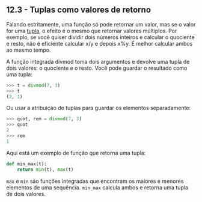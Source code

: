 ## 12.3 - Tuplas como valores de retorno

Falando estritamente, uma função só pode retornar um valor, mas se o valor for uma [tupla](09-glossario.md#tupla), o efeito é o mesmo que retornar valores múltiplos. Por exemplo, se você quiser dividir dois números inteiros e calcular o quociente e resto, não é eficiente calcular x/y e depois x%y. É melhor calcular ambos ao mesmo tempo.

A função integrada divmod toma dois argumentos e devolve uma tupla de dois valores: o quociente e o resto. Você pode guardar o resultado como uma tupla:

```python
>>> t = divmod(7, 3)
>>> t
(2, 1)
```

Ou usar a atribuição de tuplas para guardar os elementos separadamente:

```python
>>> quot, rem = divmod(7, 3)
>>> quot
2
>>> rem
1
```

Aqui está um exemplo de função que retorna uma tupla:

```python
def min_max(t):
    return min(t), max(t)
```

`max` e `min` são funções integradas que encontram os maiores e menores elementos de uma sequência. `min_max` calcula ambos e retorna uma tupla de dois valores.

